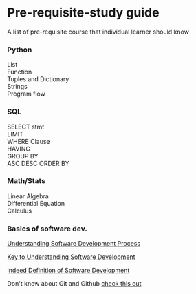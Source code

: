 # Pre-requisite-study guide
A list of pre-requisite course that individual learner should know 

### Python
List<br>
Function<br>
Tuples and Dictionary <br>
Strings <br>
Program flow

### SQL
SELECT stmt <br>
LIMIT <br>
WHERE Clause <br>
HAVING <br>
GROUP BY <br>
ASC DESC ORDER BY


### Math/Stats
Linear Algebra <br>
Differential Equation <br>
Calculus <br>

### Basics of software dev.

[Understanding Software Development Process](https://www.browserstack.com/guide/learn-software-development-process)

[Key to Understanding Software Development](https://www.youtube.com/watch?v=XX9A6zFHXDA)

[indeed Definition of Software Development](https://www.indeed.com/career-advice/career-development/what-is-software-development)


Don't know about Git and Github <a href="https://towardsdatascience.com/getting-started-with-git-and-github-6fcd0f2d4ac6" target='_blank'>check this out</a>
